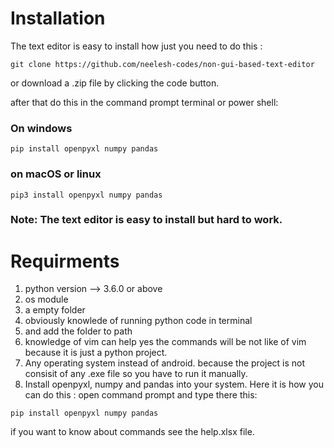 # Installation 

The text editor is easy to install how just you need to do this :

```git
git clone https://github.com/neelesh-codes/non-gui-based-text-editor
```
or download a .zip file by clicking the code button.

after that do this in the command prompt terminal or power shell:
### On windows
```pip
pip install openpyxl numpy pandas
```
 ### on macOS or linux
 ```
pip3 install openpyxl numpy pandas
```

### Note: The text editor is easy to install but hard to work.

# Requirments

1. python version --> 3.6.0 or above
2. os module
3. a empty folder
4. obviously knowlede of running python code in terminal
5. and add the folder to path
6. knowledge of vim can help yes the commands will be  not like of vim because it is just a python project.
7. Any operating system instead of android. because the project is not consisit of any .exe file so you have to run it manually.
8. Install openpyxl, numpy and pandas into your system. Here it is how you can do this :
   open command prompt and type there this:
   
```pip
pip install openpyxl numpy pandas

```
if you want to know about commands see the help.xlsx file.




